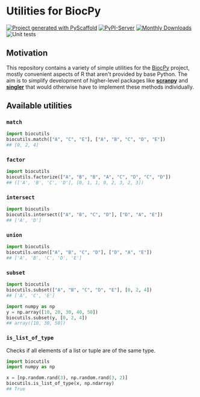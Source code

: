 <!-- These are examples of badges you might want to add to your README:
     please update the URLs accordingly

[![Built Status](https://api.cirrus-ci.com/github/<USER>/biocutils.svg?branch=main)](https://cirrus-ci.com/github/<USER>/biocutils)
[![ReadTheDocs](https://readthedocs.org/projects/biocutils/badge/?version=latest)](https://biocutils.readthedocs.io/en/stable/)
[![Coveralls](https://img.shields.io/coveralls/github/<USER>/biocutils/main.svg)](https://coveralls.io/r/<USER>/biocutils)
[![Conda-Forge](https://img.shields.io/conda/vn/conda-forge/biocutils.svg)](https://anaconda.org/conda-forge/biocutils)
[![Twitter](https://img.shields.io/twitter/url/http/shields.io.svg?style=social&label=Twitter)](https://twitter.com/biocutils)
-->

# Utilities for BiocPy

[![Project generated with PyScaffold](https://img.shields.io/badge/-PyScaffold-005CA0?logo=pyscaffold)](https://pyscaffold.org/)
[![PyPI-Server](https://img.shields.io/pypi/v/biocutils.svg)](https://pypi.org/project/biocutils/)
[![Monthly Downloads](https://pepy.tech/badge/biocutils/month)](https://pepy.tech/project/biocutils)
![Unit tests](https://github.com/BiocPy/biocutils/actions/workflows/pypi-test.yml/badge.svg)

## Motivation

This repository contains a variety of simple utilities for the [BiocPy](https://github.com/BiocPy) project,
mostly convenient aspects of R that aren't provided by base Python.
The aim is to simplify development of higher-level packages like [**scranpy**](https://github.com/BiocPy/scranpy) and [**singler**](https://github.com/BiocPy/singler)
that would otherwise have to implement these methods individually.

## Available utilities

### `match`

```python
import biocutils
biocutils.match(["A", "C", "E"], ["A", "B", "C", "D", "E"])
## [0, 2, 4]
```

### `factor`

```python
import biocutils
biocutils.factorize(["A", "B", "B", "A", "C", "D", "C", "D"])
## (['A', 'B', 'C', 'D'], [0, 1, 1, 0, 2, 3, 2, 3])
```

### `intersect`

```python
import biocutils
biocutils.intersect(["A", "B", "C", "D"], ["D", "A", "E"])
## ['A', 'D']
```

### `union`

```python
import biocutils
biocutils.union(["A", "B", "C", "D"], ["D", "A", "E"])
## ['A', 'B', 'C', 'D', 'E']
```

### `subset`

```python
import biocutils
biocutils.subset(["A", "B", "C", "D", "E"], [0, 2, 4])
## ['A', 'C', 'E']

import numpy as np
y = np.array([10, 20, 30, 40, 50])
biocutils.subset(y, [0, 2, 4])
## array([10, 30, 50])
```

### `is_list_of_type`

Checks if all elements of a list or tuple are of the same type.

```python
import biocutils
import numpy as np

x = [np.random.rand(3), np.random.rand(3, 2)]
biocutils.is_list_of_type(x, np.ndarray)
## True
```
